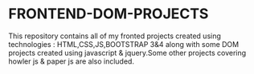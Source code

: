 # FRONTEND-DOM-PROJECTS
This repository contains all of my fronted projects created using technologies : HTML,CSS,JS,BOOTSTRAP 3&amp;4 along with some DOM projects created using javascript &amp; jquery.Some other projects covering howler js &amp;  paper js are also included.
